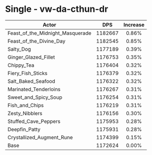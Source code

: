 # Single - vw-da-cthun-dr
| Actor | DPS | Increase |
|---|:---:|:---:|
|Feast_of_the_Midnight_Masquerade|1182667|0.86%|
|Feast_of_the_Divine_Day|1182545|0.85%|
|Salty_Dog|1177189|0.39%|
|Ginger_Glazed_Fillet|1176753|0.35%|
|Chippy_Tea|1176404|0.32%|
|Fiery_Fish_Sticks|1176379|0.32%|
|Salt_Baked_Seafood|1176322|0.32%|
|Marinated_Tenderloins|1176267|0.31%|
|Sweet_and_Spicy_Soup|1176254|0.31%|
|Fish_and_Chips|1176219|0.31%|
|Zesty_Nibblers|1176156|0.30%|
|Stuffed_Cave_Peppers|1175953|0.28%|
|Deepfin_Patty|1175931|0.28%|
|Crystallized_Augment_Rune|1174399|0.15%|
|Base|1172624|0.00%|
